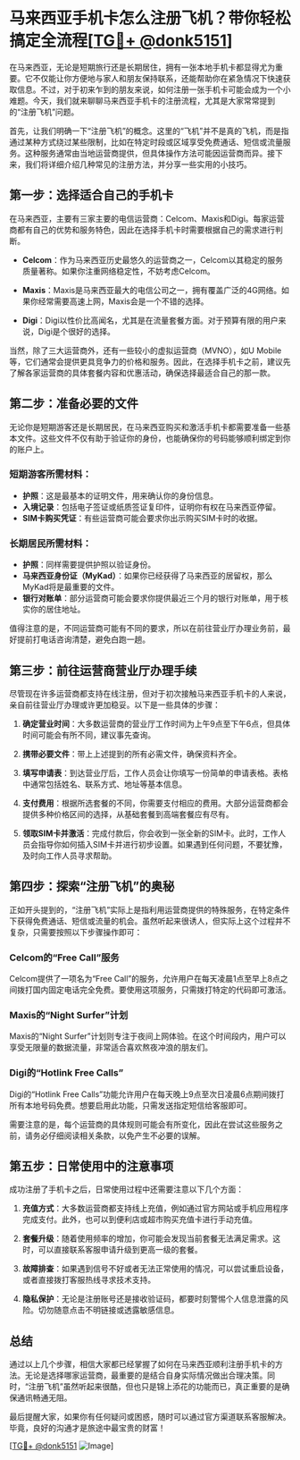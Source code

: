 # 马来西亚手机卡怎么注册飞机？带你轻松搞定全流程[[TG💪+ @donk5151](https://t.me/s/donk5151)]

在马来西亚，无论是短期旅行还是长期居住，拥有一张本地手机卡都显得尤为重要。它不仅能让你方便地与家人和朋友保持联系，还能帮助你在紧急情况下快速获取信息。不过，对于初来乍到的朋友来说，如何注册一张手机卡可能会成为一个小难题。今天，我们就来聊聊马来西亚手机卡的注册流程，尤其是大家常常提到的“注册飞机”问题。

首先，让我们明确一下“注册飞机”的概念。这里的“飞机”并不是真的飞机，而是指通过某种方式绕过某些限制，比如在特定时段或区域享受免费通话、短信或流量服务。这种服务通常由当地运营商提供，但具体操作方法可能因运营商而异。接下来，我们将详细介绍几种常见的注册方法，并分享一些实用的小技巧。

## 第一步：选择适合自己的手机卡

在马来西亚，主要有三家主要的电信运营商：Celcom、Maxis和Digi。每家运营商都有自己的优势和服务特色，因此在选择手机卡时需要根据自己的需求进行判断。

- **Celcom**：作为马来西亚历史最悠久的运营商之一，Celcom以其稳定的服务质量著称。如果你注重网络稳定性，不妨考虑Celcom。
  
- **Maxis**：Maxis是马来西亚最大的电信公司之一，拥有覆盖广泛的4G网络。如果你经常需要高速上网，Maxis会是一个不错的选择。

- **Digi**：Digi以性价比高闻名，尤其是在流量套餐方面。对于预算有限的用户来说，Digi是个很好的选择。

当然，除了三大运营商外，还有一些较小的虚拟运营商（MVNO），如U Mobile等，它们通常会提供更具竞争力的价格和服务。因此，在选择手机卡之前，建议先了解各家运营商的具体套餐内容和优惠活动，确保选择最适合自己的那一款。

## 第二步：准备必要的文件

无论你是短期游客还是长期居民，在马来西亚购买和激活手机卡都需要准备一些基本文件。这些文件不仅有助于验证你的身份，也能确保你的号码能够顺利绑定到你的账户上。

### 短期游客所需材料：
- **护照**：这是最基本的证明文件，用来确认你的身份信息。
- **入境记录**：包括电子签证或纸质签证复印件，证明你有权在马来西亚停留。
- **SIM卡购买凭证**：有些运营商可能会要求你出示购买SIM卡时的收据。

### 长期居民所需材料：
- **护照**：同样需要提供护照以验证身份。
- **马来西亚身份证（MyKad）**：如果你已经获得了马来西亚的居留权，那么MyKad将是最重要的文件。
- **银行对账单**：部分运营商可能会要求你提供最近三个月的银行对账单，用于核实你的居住地址。

值得注意的是，不同运营商可能有不同的要求，所以在前往营业厅办理业务前，最好提前打电话咨询清楚，避免白跑一趟。

## 第三步：前往运营商营业厅办理手续

尽管现在许多运营商都支持在线注册，但对于初次接触马来西亚手机卡的人来说，亲自前往营业厅办理或许更加稳妥。以下是一些具体的步骤：

1. **确定营业时间**：大多数运营商的营业厅工作时间为上午9点至下午6点，但具体时间可能会有所不同，建议事先查询。
   
2. **携带必要文件**：带上上述提到的所有必需文件，确保资料齐全。

3. **填写申请表**：到达营业厅后，工作人员会让你填写一份简单的申请表格。表格中通常包括姓名、联系方式、地址等基本信息。

4. **支付费用**：根据所选套餐的不同，你需要支付相应的费用。大部分运营商都会提供多种价格区间的选择，从基础套餐到高端套餐应有尽有。

5. **领取SIM卡并激活**：完成付款后，你会收到一张全新的SIM卡。此时，工作人员会指导你如何插入SIM卡并进行初步设置。如果遇到任何问题，不要犹豫，及时向工作人员寻求帮助。

## 第四步：探索“注册飞机”的奥秘

正如开头提到的，“注册飞机”实际上是指利用运营商提供的特殊服务，在特定条件下获得免费通话、短信或流量的机会。虽然听起来很诱人，但实际上这个过程并不复杂，只需要按照以下步骤操作即可：

### Celcom的“Free Call”服务
Celcom提供了一项名为“Free Call”的服务，允许用户在每天凌晨1点至早上8点之间拨打国内固定电话完全免费。要使用这项服务，只需拨打特定的代码即可激活。

### Maxis的“Night Surfer”计划
Maxis的“Night Surfer”计划则专注于夜间上网体验。在这个时间段内，用户可以享受无限量的数据流量，非常适合喜欢熬夜冲浪的朋友们。

### Digi的“Hotlink Free Calls”
Digi的“Hotlink Free Calls”功能允许用户在每天晚上9点至次日凌晨6点期间拨打所有本地号码免费。想要启用此功能，只需发送指定短信给客服即可。

需要注意的是，每个运营商的具体规则可能会有所变化，因此在尝试这些服务之前，请务必仔细阅读相关条款，以免产生不必要的误解。

## 第五步：日常使用中的注意事项

成功注册了手机卡之后，日常使用过程中还需要注意以下几个方面：

1. **充值方式**：大多数运营商都支持线上充值，例如通过官方网站或手机应用程序完成支付。此外，也可以到便利店或超市购买充值卡进行手动充值。

2. **套餐升级**：随着使用频率的增加，你可能会发现当前套餐无法满足需求。这时，可以直接联系客服申请升级到更高一级的套餐。

3. **故障排查**：如果遇到信号不好或者无法正常使用的情况，可以尝试重启设备，或者直接拨打客服热线寻求技术支持。

4. **隐私保护**：无论是注册账号还是接收验证码，都要时刻警惕个人信息泄露的风险。切勿随意点击不明链接或透露敏感信息。

## 总结

通过以上几个步骤，相信大家都已经掌握了如何在马来西亚顺利注册手机卡的方法。无论是选择哪家运营商，最重要的是结合自身实际情况做出合理决策。同时，“注册飞机”虽然听起来很酷，但也只是锦上添花的功能而已，真正重要的是确保通讯畅通无阻。

最后提醒大家，如果你有任何疑问或困惑，随时可以通过官方渠道联系客服解决。毕竟，良好的沟通才是旅途中最宝贵的财富！

[[TG💪+ @donk5151](https://t.me/s/donk5151) ![Image](https://i.postimg.cc/rwNCRYN7/Snipaste-2025-04-30-17-27-05.png)]